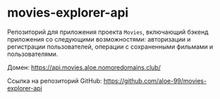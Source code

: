 # movies-explorer-api

Репозиторий для приложения проекта `Movies`, включающий бэкенд приложения со следующими возможностями: авторизации и регистрации пользователей, операции с сохраненными фильмами и пользователями.

Домен: https://api.movies.aloe.nomoredomains.club/

Ссылка на репозиторий GitHub: https://github.com/aloe-99/movies-explorer-api
